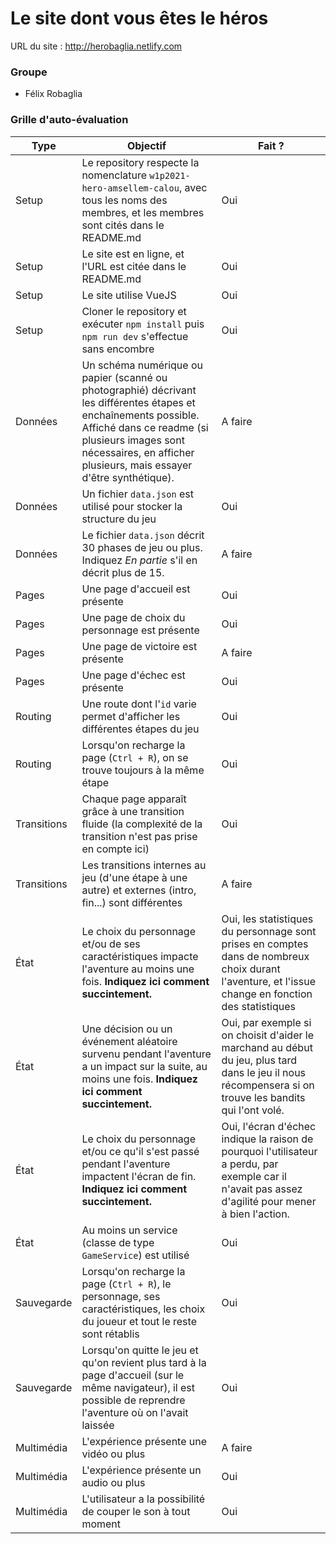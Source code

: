 # Le site dont vous êtes le héros

URL du site : http://herobaglia.netlify.com

### Groupe

- Félix Robaglia

### Grille d'auto-évaluation


| Type  | Objectif | Fait ? | 
| ----- | -------- | ------ |
| Setup | Le repository respecte la nomenclature `w1p2021-hero-amsellem-calou`, avec tous les noms des membres, et les membres sont cités dans le README.md | Oui |
| Setup | Le site est en ligne, et l'URL est citée dans le README.md | Oui |
| Setup | Le site utilise VueJS | Oui |
| Setup | Cloner le repository et exécuter `npm install` puis `npm run dev` s'effectue sans encombre | Oui |
| Données | Un schéma numérique ou papier (scanné ou photographié) décrivant les différentes étapes et enchaînements possible. Affiché dans ce readme (si plusieurs images sont nécessaires, en afficher plusieurs, mais essayer d'être synthétique). | A faire |
| Données | Un fichier `data.json` est utilisé pour stocker la structure du jeu | Oui |
| Données | Le fichier `data.json` décrit 30 phases de jeu ou plus. Indiquez *En partie* s'il en décrit plus de 15. | A faire |
| Pages | Une page d'accueil est présente | Oui |
| Pages | Une page de choix du personnage est présente | Oui |
| Pages | Une page de victoire est présente | A faire |
| Pages | Une page d'échec est présente | Oui |
| Routing | Une route dont l'`id` varie permet d'afficher les différentes étapes du jeu | Oui |
| Routing | Lorsqu'on recharge la page (`Ctrl + R`), on se trouve toujours à la même étape | Oui |
| Transitions | Chaque page apparaît grâce à une transition fluide (la complexité de la transition n'est pas prise en compte ici) | Oui |
| Transitions | Les transitions internes au jeu (d'une étape à une autre) et externes (intro, fin...) sont différentes | A faire |
| État | Le choix du personnage et/ou de ses caractéristiques impacte l'aventure au moins une fois. **Indiquez ici comment succintement.** | Oui, les statistiques du personnage sont prises en comptes dans de nombreux choix durant l'aventure, et l'issue change en fonction des statistiques |
| État | Une décision ou un événement aléatoire survenu pendant l'aventure a un impact sur la suite, au moins une fois. **Indiquez ici comment succintement.** | Oui, par exemple si on choisit d'aider le marchand au début du jeu, plus tard dans le jeu il nous récompensera si on trouve les bandits qui l'ont volé. |
| État | Le choix du personnage et/ou ce qu'il s'est passé pendant l'aventure impactent l'écran de fin. **Indiquez ici comment succintement.** | Oui, l'écran d'échec indique la raison de pourquoi l'utilisateur a perdu, par exemple car il n'avait pas assez d'agilité pour mener à bien l'action. |
| État | Au moins un service (classe de type `GameService`) est utilisé | Oui |
| Sauvegarde | Lorsqu'on recharge la page (`Ctrl + R`), le personnage, ses caractéristiques, les choix du joueur et tout le reste sont rétablis | Oui |
| Sauvegarde | Lorsqu'on quitte le jeu et qu'on revient plus tard à la page d'accueil (sur le même navigateur), il est possible de reprendre l'aventure où on l'avait laissée | Oui |
| Multimédia | L'expérience présente une vidéo ou plus | A faire |
| Multimédia | L'expérience présente un audio ou plus | Oui |
| Multimédia | L'utilisateur a la possibilité de couper le son à tout moment | Oui |

